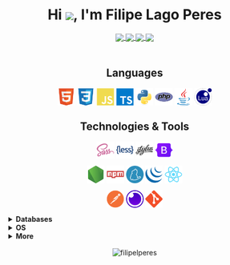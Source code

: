 <h1 align="center">Hi <img align="center" src="https://raw.githubusercontent.com/kaueMarques/kaueMarques/master/hi.gif" height="45px">, I'm Filipe Lago Peres</h1>

<p align="center">
  <a href="mailto:filipelperes@gmail.com"> <img align="center" src="https://img.shields.io/badge/Gmail-%23333?style=for-the-badge&logo=gmail&logoColor=white" target="_blank"> </a>
  <a href="https://linkedin.com/in/filipelperes" target="blank"> <img align="center" src="https://img.shields.io/badge/LinkedIn-%230077B5?style=for-the-badge&logo=linkedin&logoColor=white" target="_blank"> </a>
  <a href="https://discord.com/users/399592495811526657" target="_blank"> <img align="center" src="https://img.shields.io/badge/Discord-7289DA?style=for-the-badge&logo=discord&logoColor=white" target="_blank"> </a>
  <a href="https://t.me/filipelperes"> <img align="center" src="https://img.shields.io/badge/Telegram-2CA5E0?style=for-the-badge&logo=telegram&logoColor=white" target="_blank"> </a>
</p>

<h2 align="center" style="margin-top: 50px">Languages</h2>
<p align="center">
  <img align="center" src="https://raw.githubusercontent.com/devicons/devicon/master/icons/html5/html5-original.svg" alt="HTML5" width="35" height="35"/>
  <img align="center" src="https://raw.githubusercontent.com/devicons/devicon/master/icons/css3/css3-original.svg" alt="CSS3" width="35" height="35"/>
  <img align="center" src="https://raw.githubusercontent.com/devicons/devicon/master/icons/javascript/javascript-plain.svg" alt="Javascript" width="35" height="35"/>
  <img align="center" src="https://raw.githubusercontent.com/devicons/devicon/master/icons/typescript/typescript-plain.svg" alt="Typescript" width="35" height="35">
  <img align="center" src="https://raw.githubusercontent.com/devicons/devicon/master/icons/python/python-original.svg" alt="Python" width="35" height="35"/>
  <img align="center" src="https://raw.githubusercontent.com/devicons/devicon/master/icons/php/php-original.svg" alt="PHP" width="35" height="35"/>
  <img align="center" src="https://raw.githubusercontent.com/devicons/devicon/master/icons/java/java-original.svg" alt="Java" width="35" height="35"/>
  <img align="center" src="https://raw.githubusercontent.com/devicons/devicon/master/icons/lua/lua-original.svg" alt="Lua" width="35" height="35"/>
</p>

<h2 align="center">Technologies & Tools</h2>
<p align="center">
  <img align="center" src="https://raw.githubusercontent.com/devicons/devicon/master/icons/sass/sass-original.svg" alt="Sass" width="35" height="35"/>
  <img align="center" src="https://raw.githubusercontent.com/devicons/devicon/master/icons/less/less-plain-wordmark.svg" alt="Less" width="35" height="35"/>
  <img align="center" src="https://raw.githubusercontent.com/devicons/devicon/master/icons/stylus/stylus-original.svg" alt="Stylus" width="35" height="35"/>
  <img align="center" src="https://raw.githubusercontent.com/devicons/devicon/master/icons/bootstrap/bootstrap-original.svg" alt="Bootstrap" width="35" height="35"/>
</p>

<p align="center">  
  <img align="center" src="https://raw.githubusercontent.com/devicons/devicon/master/icons/nodejs/nodejs-original.svg" alt="NodeJS" width="35" height="35"/>
  <img align="center" src="https://raw.githubusercontent.com/devicons/devicon/master/icons/npm/npm-original-wordmark.svg" alt="NPM" width="35" height="35"/>
  <img align="center" src="https://raw.githubusercontent.com/devicons/devicon/master/icons/yarn/yarn-original.svg" alt="Yarn" width="35" height="35"/> 
  <img align="center" src="https://raw.githubusercontent.com/devicons/devicon/master/icons/jquery/jquery-original.svg" alt="JQuery" width="35" height="35"/>
  <img align="center" src="https://raw.githubusercontent.com/devicons/devicon/master/icons/react/react-original.svg" alt="React" width="35" height="35"/>
</p>

<p align="center">
  <img align="center" src="https://raw.githubusercontent.com/devicons/devicon/master/icons/postman/postman-original.svg" alt="Postman" width="35" height="35"/>
  <img align="center" src="https://raw.githubusercontent.com/devicons/devicon/master/icons/insomnia/insomnia-original.svg" alt="Insomnia" width="35" height="35"/>
  <img align="center" src="https://raw.githubusercontent.com/devicons/devicon/master/icons/git/git-plain.svg" alt="Git" width="35" height="35"/>
</p>

<details>
  <summary><b>Databases</b></summary>

  <h2 align="center">Databases</h2>
  <p align="center">
    <img align="center" src="https://raw.githubusercontent.com/devicons/devicon/master/icons/mysql/mysql-original.svg" alt="MySQL" width="35" height="35"/>
    <img align="center" src="https://raw.githubusercontent.com/devicons/devicon/master/icons/mariadb/mariadb-original.svg" alt="MariaDB" width="35" height="35"/>
    <img align="center" src="https://raw.githubusercontent.com/devicons/devicon/master/icons/postgresql/postgresql-original.svg" alt="Postgre SQL" width="35" height="35"/>
    <img align="center" src="https://raw.githubusercontent.com/devicons/devicon/master/icons/sqlite/sqlite-original.svg" alt="Postgre SQL" width="35" height="35"/>
  </p>
</details>

<details>
  <summary><b>OS</b></summary>

  <h2 align="center">OS</h2>
  <p align="center">
    <img align="center" src="https://raw.githubusercontent.com/devicons/devicon/master/icons/linux/linux-original.svg" alt="Linux" width="35" height="35"/>
    <img align="center" src="https://raw.githubusercontent.com/devicons/devicon/master/icons/windows11/windows11-original.svg" alt="Windows" width="35" height="35"/>
  </p>
</details>

<details>
  <summary><b>More</b></summary>

  
  <p align="center">
    <img align="center" src="http://github-profile-summary-cards.vercel.app/api/cards/profile-details?username=filipelperes&theme=omni" />
  </p>  
  <p align="center">
    <img align="center" src="http://github-profile-summary-cards.vercel.app/api/cards/repos-per-language?username=filipelperes&theme=omni" />
    <img align="center" src="http://github-profile-summary-cards.vercel.app/api/cards/stats?username=filipelperes&theme=omni" />
  </p>
  <p align="center">  
    <img align="center" src="https://github-readme-stats.vercel.app/api/top-langs/?username=filipelperes&theme=omni&hide_border=true&layout=compact"/>
    <img align="center" src="https://github-readme-stats.vercel.app/api?username=filipelperes&theme=omni&hide_border=true&include_all_commits=true&count_private=true&size_weight=0&count_weight=1&rank_icon=percentile&show_icons=true&text_bold=false&custom_title=Stats"/>
  </p>    
  <p align="center">
  <img align="center" src="https://github-readme-streak-stats.herokuapp.com/?user=filipelperes&theme=omni&hide_border=true&card_width=700"/>
  </p>
</details>

<p align="center"> <img align="center" src="https://komarev.com/ghpvc/?username=filipelperes&label=Profile%20views&color=988BC7&style=for-the-badge&label=Views" alt="filipelperes" /> </p>
